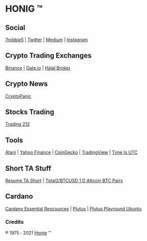 # HONIG &trade;
## Social
[7robbie5](https://7robbie5.github.io)&nbsp;&#124;&nbsp;[Twitter](https://twitter.com/robhonig)&nbsp;&#124;&nbsp;[Medium](https://medium.com/@honig.1975)&nbsp;&#124;&nbsp;[Instagram](https://www.instagram.com/robbiehonig/)
## Crypto Trading Exchanges
[Binance](https://www.binance.com/en/register?ref=V8W85JLB)&nbsp;&#124;&nbsp;[Gate.io](https://www.gate.io/ref/3212385)&nbsp;&#124;&nbsp;[Halal Broker](http://halal.broker)
## Crypto News
[CryptoPanic](https://cryptopanic.com/)
## Stocks Trading
[Trading 212](https://www.trading212.com/invite/Fg7r2Elz)
## Tools
[Atani](https://atani.com/)&nbsp;&#124;&nbsp;[Yahoo Finance](https://finance.yahoo.com/)&nbsp;&#124;&nbsp;[CoinGecko](https://www.coingecko.com/en)&nbsp;&#124;&nbsp;[TradingView](https://www.tradingview.com/gopro/?share_your_love=electricalBear53304)&nbsp;&#124;&nbsp;[Time Is UTC](https://time.is/UTC)
## Short TA Stuff
[Resume TA Short](https://github.com/7robbie5/ro.b/blob/master/Resume_TA_Short_03052021.pdf)&nbsp;&#124;&nbsp;[Total2/BTCUSD 1 D Altcoin BTC Pairs](https://www.tradingview.com/chart/TOTAL2/hukeRsYK-TOTAL2-BTCUSD-1-D-Altcoin-BTC-Pairs/)
## Cardano
[Cardano Essential Rescources](https://github.com/input-output-hk/essential-cardano)&nbsp;&#124;&nbsp;[Plutus](https://github.com/input-output-hk/plutus)&nbsp;&#124;&nbsp;[Plutus Playround Ubuntu](https://docs.plutus-community.com/docs/setup/Ubuntu.html)
### Credits
&reg;&nbsp;1975&nbsp;&#8208;&nbsp;2021&nbsp;[Honig](http://www.robhonig.com)&nbsp;&trade;

